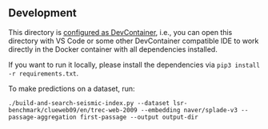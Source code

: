 ## Development

This directory is [configured as DevContainer](https://code.visualstudio.com/docs/devcontainers/containers), i.e., you can open this directory with VS Code or some other DevContainer compatible IDE to work directly in the Docker container with all dependencies installed.

If you want to run it locally, please install the dependencies via `pip3 install -r requirements.txt`.

To make predictions on a dataset, run:

```
./build-and-search-seismic-index.py --dataset lsr-benchmark/clueweb09/en/trec-web-2009 --embedding naver/splade-v3 --passage-aggregation first-passage --output output-dir
```